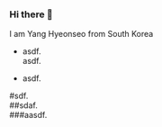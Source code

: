 ### Hi there 👋
I am Yang Hyeonseo from South Korea

+ asdf.  
asdf.  
- asdf.  
   
#sdf.  
##sdaf.  
###aasdf.  

<!--
**yanghyeonseo/yanghyeonseo** is a ✨ _special_ ✨ repository because its `README.md` (this file) appears on your GitHub profile.

Here are some ideas to get you started:

- 🔭 I’m currently working on ...
- 🌱 I’m currently learning ...
- 👯 I’m looking to collaborate on ...
- 🤔 I’m looking for help with ...
- 💬 Ask me about ...
- 📫 How to reach me: ...
- 😄 Pronouns: ...
- ⚡ Fun fact: ...
-->
